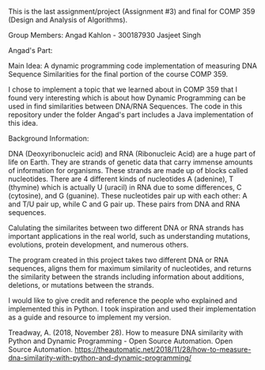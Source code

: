 This is the last assignment/project (Assignment #3) and final for COMP 359 (Design and Analysis of Algorithms).

Group Members:
Angad Kahlon - 300187930
Jasjeet Singh

Angad's Part:

Main Idea: A dynamic programming code implementation of measuring DNA Sequence Similarities for the final portion of the course COMP 359. 

I chose to implement a topic that we learned about in COMP 359 that I found very interesting which is about how Dynamic Programming can be used in find similarities between DNA/RNA Sequences. The code in this repository under the folder Angad's part includes a Java implementation of this idea. 

Background Information:

DNA (Deoxyribonucleic acid) and RNA (Ribonucleic Acid) are a huge part of life on Earth. They are strands of genetic data that carry immense amounts of information for organisms. These strands are made up of blocks called nucleotides. There are 4 different kinds of nucleotides A (adenine), T (thymine) which is actually U (uracil) in RNA due to some differences, C (cytosine), and G (guanine). These nucleotides pair up with each other: A and T/U pair up, while C and G pair up. These pairs from DNA and RNA sequences.

Calulating the similarites between two different DNA or RNA strands has important applications in the real world, such as understanding mutations, evolutions, protein development, and numerous others. 

The program created in this project takes two different DNA or RNA sequences, aligns them for maximum similarity of nucleotides, and returns the similarity between the strands including information about additions, deletions, or mutations between the strands.

I would like to give credit and reference the people who explained and implemented this in Python. I took inspiration and used their implementation as a guide and resource to implement my version.

Treadway, A. (2018, November 28). 
How to measure DNA similarity with Python and Dynamic Programming - Open Source Automation. Open Source Automation. 
https://theautomatic.net/2018/11/28/how-to-measure-dna-similarity-with-python-and-dynamic-programming/
